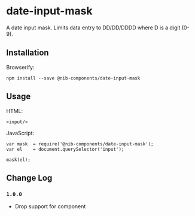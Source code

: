 # date-input-mask

A date input mask. Limits data entry to DD/DD/DDDD where D is a digit (0-9).

## Installation 

Browserify:

    npm install --save @nib-components/date-input-mask
    
## Usage

HTML:

    <input/>

JavaScript:

    var mask  = require('@nib-components/date-input-mask');
    var el    = document.querySelector('input');
    
    mask(el);
    
## Change Log

### `1.0.0`

- Drop support for component